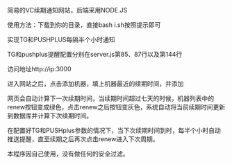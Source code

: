 简易的VC续期通知网站，后端采用NODE.JS 

使用方法：下载到你的目录，直接bash i.sh按照提示即可

实现TG和PUSHPLUS每隔半个小时通知

TG和pushplus提醒配置分别在server.js第85、87行以及第144行

访问地址http://ip:3000

进入网站之后，点击添加机器，填上机器最近的续期时间，并添加

网页会自动计算下一次续期时间，当续期时间超过七天的时候，机器列表中的renew按钮变成绿色，点击renew之后按钮变灰色，系统自动将当前续期时间更新到数据库并计算下次续期时间。

在配置好TG和PUSHplus参数的情况下，当下次续期时间到时，每半个小时自动推送提醒，直至续期之后再次点击renew进入下次周期。

本程序因自己使用，没有做任何的安全过滤。
